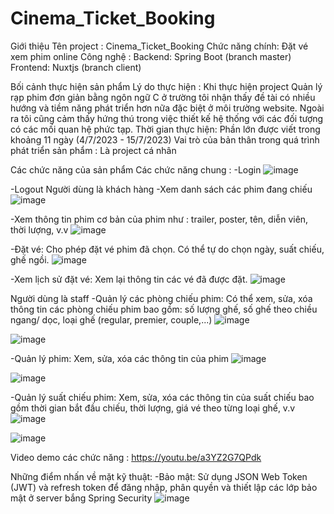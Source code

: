 # Cinema_Ticket_Booking

Giới thiệu
Tên project : Cinema_Ticket_Booking
Chức năng chính: Đặt vé xem phim online
Công nghệ : Backend: Spring Boot (branch master)
            Frontend: Nuxtjs (branch client)

Bối cảnh thực hiện sản phẩm
Lý do thực hiện : Khi thực hiện project Quản lý rạp phim đơn giản bằng ngôn ngữ C ở trường tôi nhận thấy đề tài có nhiều hướng và tiềm năng phát triển hơn nữa đặc biệt ở môi trường website. Ngoài ra tôi cũng cảm thấy hứng thú trong việc thiết kế hệ thống với các đối tượng có các mối quan hệ phức tạp.
Thời gian thực hiện: Phần lớn được viết trong khoảng 11 ngày (4/7/2023 - 15/7/2023)
Vai trò của bản thân trong quá trình phát triển sản phẩm : Là project cá nhân

Các chức năng của sản phẩm
Các chức năng chung :
  -Login
  ![image](https://github.com/Doan1412/Cinema_Ticket_Booking/assets/85919961/6e43bd09-5b9e-498f-8384-cc167c5c5724)

  -Logout
Người dùng là khách hàng
  -Xem danh sách các phim đang chiếu
  ![image](https://github.com/Doan1412/Cinema_Ticket_Booking/assets/85919961/3349a3c0-c03f-40f6-b43f-66c385378ac4)

  -Xem thông tin phim cơ bản của phim như : trailer, poster, tên, diễn viên, thời lượng, v.v
  ![image](https://github.com/Doan1412/Cinema_Ticket_Booking/assets/85919961/857fa9cf-5931-4bcb-9503-04148aa59e7d)

  -Đặt vé: Cho phép đặt vé phim đã chọn. Có thể tự do chọn ngày, suất chiếu, ghế ngồi.
  ![image](https://github.com/Doan1412/Cinema_Ticket_Booking/assets/85919961/e36b244b-496a-452b-86c7-ee5b9e8e85d7)

  -Xem lịch sử đặt vé: Xem lại thông tin các vé đã được đặt.
  ![image](https://github.com/Doan1412/Cinema_Ticket_Booking/assets/85919961/b76cdbae-a6f8-47d4-a628-7ec025684e2e)

Người dùng là staff
  -Quản lý các phòng chiếu phim: Có thể xem, sửa, xóa thông tin các phòng chiếu phim bao gồm: số lượng ghế, số ghế theo chiều ngang/ dọc, loại ghế (regular, premier, couple,...)
  ![image](https://github.com/Doan1412/Cinema_Ticket_Booking/assets/85919961/9dc9db30-907c-42fe-88d7-06ef3d58cd1c)
  
  ![image](https://github.com/Doan1412/Cinema_Ticket_Booking/assets/85919961/1dfa6d8e-7e5d-4da6-a514-3810d713f100)
  
  -Quản lý phim: Xem, sửa, xóa các thông tin của phim
  ![image](https://github.com/Doan1412/Cinema_Ticket_Booking/assets/85919961/20f931ef-669e-4afb-b504-753b734c6c4c)

  ![image](https://github.com/Doan1412/Cinema_Ticket_Booking/assets/85919961/ca701f36-7e41-4456-842d-a18bee77ee64)

  -Quản lý suất chiếu phim: Xem, sửa, xóa các thông tin của suất chiếu bao gồm thời gian bắt đầu chiếu, thời lượng, giá vé theo từng loại ghế, v.v
  ![image](https://github.com/Doan1412/Cinema_Ticket_Booking/assets/85919961/f1974e55-8006-49fd-8a9b-05aa8f661aa3)

  ![image](https://github.com/Doan1412/Cinema_Ticket_Booking/assets/85919961/743801ec-e63c-40ba-bd3b-c9c32ee332f3)
  
Video demo các chức năng : https://youtu.be/a3YZ2G7QPdk

Những điểm nhấn về mặt kỹ thuật:
  -Bảo mật: Sử dụng JSON Web Token (JWT) và refresh token để đăng nhập, phân quyền và thiết lập các lớp bảo mật ở server bắng Spring Security 
  ![image](https://github.com/Doan1412/Cinema_Ticket_Booking/assets/85919961/bcede6d3-5eed-4076-9100-2433c56fe25a)
